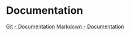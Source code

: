 # Documentation
[Git - Documentation](https://git-scm.com/doc) [Markdown - Documentation](https://guides.github.com/features/mastering-markdown)
